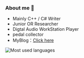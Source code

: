 ### About me 👋
- Mainly C++ / C# Writer
- Junior OR Researcher
- Digtal Audio WorkStation Player
- pedal collector
- MyBlog：[Click here](https://xs020420.github.io)

![Most used languages](https://github-readme-stats.vercel.app/api/top-langs/?username=xs020420&layout=compact&hide_border=false&langs_count=10)

<!--
**xs020420/xs020420** is a ✨ _special_ ✨ repository because its `README.md` (this file) appears on your GitHub profile.

Here are some ideas to get you started:

- 🔭 I’m currently working on ...
- 🌱 I’m currently learning ...
- 👯 I’m looking to collaborate on ...
- 🤔 I’m looking for help with ...
- 💬 Ask me about ...
- 📫 How to reach me: ...
- 😄 Pronouns: ...
- ⚡ Fun fact: ...
-->
